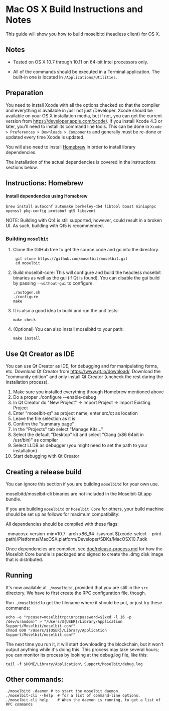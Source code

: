 Mac OS X Build Instructions and Notes
====================================
This guide will show you how to build moselbitd (headless client) for OS X.

Notes
-----

* Tested on OS X 10.7 through 10.11 on 64-bit Intel processors only.

* All of the commands should be executed in a Terminal application. The
built-in one is located in `/Applications/Utilities`.

Preparation
-----------

You need to install Xcode with all the options checked so that the compiler
and everything is available in /usr not just /Developer. Xcode should be
available on your OS X installation media, but if not, you can get the
current version from https://developer.apple.com/xcode/. If you install
Xcode 4.3 or later, you'll need to install its command line tools. This can
be done in `Xcode > Preferences > Downloads > Components` and generally must
be re-done or updated every time Xcode is updated.

You will also need to install [Homebrew](http://brew.sh) in order to install library
dependencies.

The installation of the actual dependencies is covered in the instructions
sections below.

Instructions: Homebrew
----------------------

#### Install dependencies using Homebrew

    brew install autoconf automake berkeley-db4 libtool boost miniupnpc openssl pkg-config protobuf qt5 libevent

NOTE: Building with Qt4 is still supported, however, could result in a broken UI. As such, building with Qt5 is recommended.

### Building `moselbit`

1. Clone the GitHub tree to get the source code and go into the directory.

        git clone https://github.com/moselbit/moselbit.git
        cd moselbit

2.  Build moselbit-core:
    This will configure and build the headless moselbit binaries as well as the gui (if Qt is found).
    You can disable the gui build by passing `--without-gui` to configure.

        ./autogen.sh
        ./configure
        make

3.  It is also a good idea to build and run the unit tests:

        make check

4.  (Optional) You can also install moselbitd to your path:

        make install

Use Qt Creator as IDE
------------------------
You can use Qt Creator as IDE, for debugging and for manipulating forms, etc.
Download Qt Creator from https://www.qt.io/download/. Download the "community edition" and only install Qt Creator (uncheck the rest during the installation process).

1. Make sure you installed everything through Homebrew mentioned above
2. Do a proper ./configure --enable-debug
3. In Qt Creator do "New Project" -> Import Project -> Import Existing Project
4. Enter "moselbit-qt" as project name, enter src/qt as location
5. Leave the file selection as it is
6. Confirm the "summary page"
7. In the "Projects" tab select "Manage Kits..."
8. Select the default "Desktop" kit and select "Clang (x86 64bit in /usr/bin)" as compiler
9. Select LLDB as debugger (you might need to set the path to your installation)
10. Start debugging with Qt Creator

Creating a release build
------------------------
You can ignore this section if you are building `moselbitd` for your own use.

moselbitd/moselbit-cli binaries are not included in the Moselbit-Qt.app bundle.

If you are building `moselbitd` or `Moselbit Core` for others, your build machine should be set up
as follows for maximum compatibility:

All dependencies should be compiled with these flags:

 -mmacosx-version-min=10.7
 -arch x86_64
 -isysroot $(xcode-select --print-path)/Platforms/MacOSX.platform/Developer/SDKs/MacOSX10.7.sdk

Once dependencies are compiled, see [doc/release-process.md](release-process.md) for how the Moselbit Core
bundle is packaged and signed to create the .dmg disk image that is distributed.

Running
-------

It's now available at `./moselbitd`, provided that you are still in the `src`
directory. We have to first create the RPC configuration file, though.

Run `./moselbitd` to get the filename where it should be put, or just try these
commands:

    echo -e "rpcuser=moselbitrpc\nrpcpassword=$(xxd -l 16 -p /dev/urandom)" > "/Users/${USER}/Library/Application Support/Moselbit/moselbit.conf"
    chmod 600 "/Users/${USER}/Library/Application Support/Moselbit/moselbit.conf"

The next time you run it, it will start downloading the blockchain, but it won't
output anything while it's doing this. This process may take several hours;
you can monitor its process by looking at the debug.log file, like this:

    tail -f $HOME/Library/Application\ Support/Moselbit/debug.log

Other commands:
-------

    ./moselbitd -daemon # to start the moselbit daemon.
    ./moselbit-cli --help  # for a list of command-line options.
    ./moselbit-cli help    # When the daemon is running, to get a list of RPC commands
